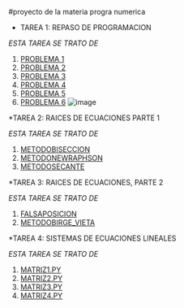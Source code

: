 #proyecto de la materia progra numerica

* TAREA 1: REPASO DE PROGRAMACION

_ESTA TAREA SE TRATO DE_

1. [PROBLEMA 1](https://github.com/Elcreadordelfortnite/chavagood/blob/main/problema_1.py) 
2. [PROBLEMA 2](https://github.com/Elcreadordelfortnite/chavagood/blob/main/problema_2.py)
3. [PROBLEMA 3](https://github.com/Elcreadordelfortnite/chavagood/blob/main/problema_3.py)
4. [PROBLEMA 4](https://github.com/Elcreadordelfortnite/chavagood/blob/main/problema_4.py)
5. [PROBLEMA 5](https://github.com/Elcreadordelfortnite/chavagood/blob/main/problema_5.py)
6. [PROBLEMA 6](https://github.com/Elcreadordelfortnite/chavagood/blob/main/problema_6.py)
   ![image](https://github.com/user-attachments/assets/cef62a42-f3e2-4ec3-9519-ef04651bc1b9)

*TAREA 2: RAICES DE ECUACIONES PARTE 1

_ESTA TAREA SE TRATO DE_

1. [METODOBISECCION](https://github.com/Elcreadordelfortnite/chavagood/blob/main/texto.txt)
2. [METODONEWRAPHSON](https://github.com/Elcreadordelfortnite/chavagood/blob/main/texto%202.txt)
3. [METODOSECANTE](https://github.com/Elcreadordelfortnite/chavagood/blob/main/texto%203.txt)

*TAREA 3: RAICES DE ECUACIONES, PARTE 2

_ESTA TAREA SE TRATO DE_

1. [FALSAPOSICION](https://github.com/Elcreadordelfortnite/chavagood/blob/main/texto%204.txt)
2. [METODOBIRGE_VIETA](https://github.com/Elcreadordelfortnite/chavagood/blob/main/texto%205.txt)

*TAREA 4: SISTEMAS DE ECUACIONES LINEALES

_ESTA TAREA SE TRATO DE_

1. [MATRIZ1.PY](https://github.com/Elcreadordelfortnite/chavagood/blob/main/matriz_1.py)
2. [MATRIZ2.PY](https://github.com/Elcreadordelfortnite/chavagood/blob/main/matriz_2.py)
3. [MATRIZ3.PY](https://github.com/Elcreadordelfortnite/chavagood/blob/main/matriz_3.py)
4. [MATRIZ4.PY](https://github.com/Elcreadordelfortnite/chavagood/blob/main/matriz_4.py)
